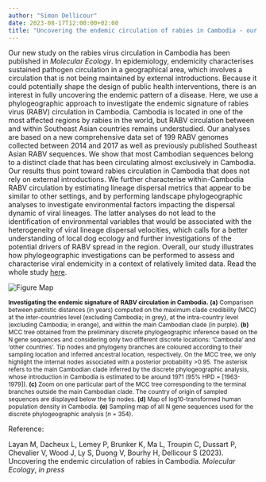 ```yaml
---
author: "Simon Dellicour"
date: 2023-08-17T12:00:00+02:00
title: "Uncovering the endemic circulation of rabies in Cambodia - our new study published in Molecular Ecology"
---
```

Our new study on the rabies virus circulation in Cambodia has been published in *Molecular Ecology*. In epidemiology, endemicity characterises sustained pathogen circulation in a geographical area, which involves a circulation that is not being maintained by external introductions. Because it could potentially shape the design of public health interventions, there is an interest in fully uncovering the endemic pattern of a disease. Here, we use a phylogeographic approach to investigate the endemic signature of rabies virus (RABV) circulation in Cambodia. Cambodia is located in one of the most affected regions by rabies in the world, but RABV circulation between and within Southeast Asian countries remains understudied. Our analyses are based on a new comprehensive data set of 199 RABV genomes collected between 2014 and 2017 as well as previously published Southeast Asian RABV sequences. We show that most Cambodian sequences belong to a distinct clade that has been circulating almost exclusively in Cambodia. Our results thus point toward rabies circulation in Cambodia that does not rely on external introductions. We further characterise within-Cambodia RABV circulation by estimating lineage dispersal metrics that appear to be similar to other settings, and by performing landscape phylogeographic analyses to investigate environmental factors impacting the dispersal dynamic of viral lineages. The latter analyses do not lead to the identification of environmental variables that would be associated with the heterogeneity of viral lineage dispersal velocities, which calls for a better understanding of local dog ecology and further investigations of the potential drivers of RABV spread in the region. Overall, our study illustrates how phylogeographic investigations can be performed to assess and characterise viral endemicity in a context of relatively limited data. Read the whole study [here](https://onlinelibrary.wiley.com/doi/10.1111/mec.17087).

![Figure Map](/images/Figure_Cambodia.png)

<span style="font-size:0.85em;">**Investigating the endemic signature of RABV circulation in Cambodia.** **(a)** Comparison between patristic distances (in years) computed on the maximum clade credibility (MCC) at the inter-countries level (excluding Cambodia; in grey), at the intra-country level (excluding Cambodia; in orange), and within the main Cambodian clade (in purple). **(b)** MCC tree obtained from the preliminary discrete phylogeographic inference based on the N gene sequences and considering only two different discrete locations: ‘Cambodia’ and ‘other countries’. Tip nodes and phylogeny branches are coloured according to their sampling location and inferred ancestral location, respectively. On the MCC tree, we only highlight the internal nodes associated with a posterior probability >0.95. The asterisk refers to the main Cambodian clade inferred by the discrete phylogeographic analysis, whose introduction in Cambodia is estimated to be around 1971 (95% HPD = [1963-1979]). **(c)** Zoom on one particular part of the MCC tree corresponding to the terminal branches outside the main Cambodian clade. The country of origin of sampled sequences are displayed below the tip nodes. **(d)** Map of log10-transformed human population density in Cambodia. **(e)** Sampling map of all N gene sequences used for the discrete phylogeographic analysis (*n* = 354).</span>

Reference:

Layan M, Dacheux L, Lemey P, Brunker K, Ma L, Troupin C, Dussart P, Chevalier V, Wood J, Ly S, Duong V, Bourhy H, Dellicour S (2023). Uncovering the endemic circulation of rabies in Cambodia. *Molecular Ecology*, *in press*

